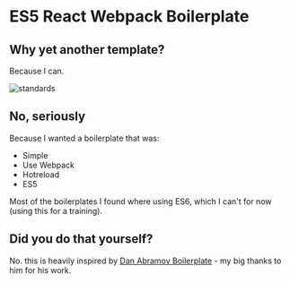 # ES5 React Webpack Boilerplate

## Why yet another template?

Because I can.

![standards](https://cloud.githubusercontent.com/assets/829292/12536852/66dc5b1a-c2b1-11e5-8c23-bec83c0d93bd.png)

## No, seriously

Because I wanted a boilerplate that was:

* Simple
* Use Webpack
* Hotreload
* ES5

Most of the boilerplates I found where using ES6, which I can't for now (using this for a training).

## Did you do that yourself?

No. this is heavily inspired by [Dan Abramov Boilerplate](https://github.com/gaearon/react-hot-boilerplate) - my big thanks to him for his work.
